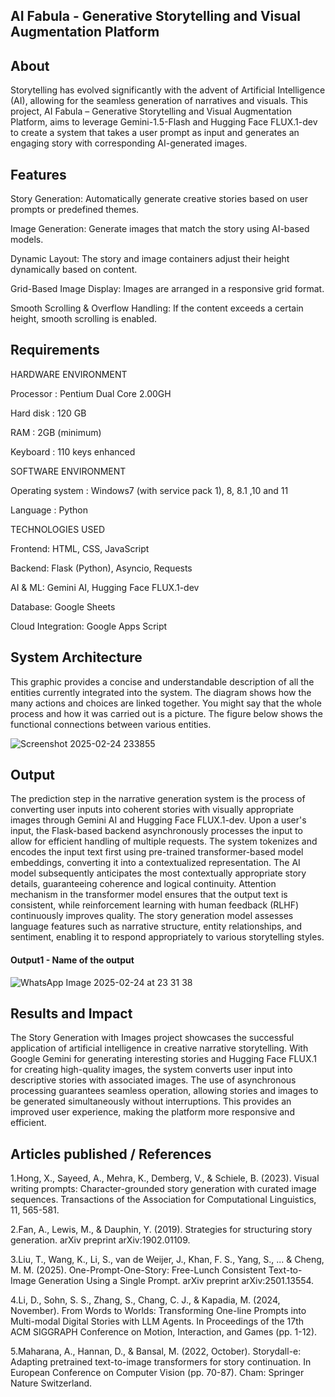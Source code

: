 ## AI Fabula - Generative Storytelling and Visual Augmentation Platform


## About
Storytelling has evolved significantly with the advent of Artificial Intelligence (AI), allowing for the seamless generation of narratives and visuals. This project, AI Fabula – Generative Storytelling and Visual Augmentation Platform, aims to leverage Gemini-1.5-Flash and Hugging Face FLUX.1-dev to create a system that takes a user prompt as input and generates an engaging story with corresponding AI-generated images. 

## Features
Story Generation: Automatically generate creative stories based on user prompts or predefined themes.

Image Generation: Generate images that match the story using AI-based models.

Dynamic Layout: The story and image containers adjust their height dynamically based on content. 

Grid-Based Image Display: Images are arranged in a responsive grid format.

Smooth Scrolling & Overflow Handling: If the content exceeds a certain height, smooth scrolling is enabled.

## Requirements
HARDWARE ENVIRONMENT

Processor	: Pentium Dual Core 2.00GH

Hard disk	: 120 GB

RAM : 2GB (minimum)

Keyboard	: 110 keys enhanced

SOFTWARE ENVIRONMENT

Operating system	: Windows7 (with service pack 1), 8, 8.1 ,10 and 11

Language	: Python

TECHNOLOGIES USED

Frontend: HTML, CSS, JavaScript

Backend: Flask (Python), Asyncio, Requests

AI & ML: Gemini AI, Hugging Face FLUX.1-dev

Database: Google Sheets

Cloud Integration: Google Apps Script


## System Architecture
This graphic provides a concise and understandable description of all the entities currently integrated into the system. The diagram shows how the many actions and choices are linked together. You might say that the whole process and how it was carried out is a picture. The figure below shows the functional connections between various entities.

![Screenshot 2025-02-24 233855](https://github.com/user-attachments/assets/4ba80969-8930-44b6-b7a6-e11c21ed51cc)


## Output

The prediction step in the narrative generation system is the process of converting user inputs into coherent stories with visually appropriate images through Gemini AI and Hugging Face FLUX.1-dev. Upon a user's input, the Flask-based backend asynchronously processes the input to allow for efficient handling of multiple requests. The system tokenizes and encodes the input text first using pre-trained transformer-based model embeddings, converting it into a contextualized representation. The AI model subsequently anticipates the most contextually appropriate story details, guaranteeing coherence and logical continuity. Attention mechanism in the transformer model ensures that the output text is consistent, while reinforcement learning with human feedback (RLHF) continuously improves quality. The story generation model assesses language features such as narrative structure, entity relationships, and sentiment, enabling it to respond appropriately to various storytelling styles.
#### Output1 - Name of the output

![WhatsApp Image 2025-02-24 at 23 31 38](https://github.com/user-attachments/assets/a929fcaf-b75d-4bcf-89b9-3ebc50f289ec)





## Results and Impact
The Story Generation with Images project showcases the successful application of artificial intelligence in creative narrative storytelling. With Google Gemini for generating interesting stories and Hugging Face FLUX.1 for creating high-quality images, the system converts user input into descriptive stories with associated images. The use of asynchronous processing guarantees seamless operation, allowing stories and images to be generated simultaneously without interruptions. This provides an improved user experience, making the platform more responsive and efficient.

## Articles published / References
1.Hong, X., Sayeed, A., Mehra, K., Demberg, V., & Schiele, B. (2023). Visual writing prompts: Character-grounded story generation with curated image sequences. Transactions of the Association for Computational Linguistics, 11, 565-581.

2.Fan, A., Lewis, M., & Dauphin, Y. (2019). Strategies for structuring story generation. arXiv preprint arXiv:1902.01109.

3.Liu, T., Wang, K., Li, S., van de Weijer, J., Khan, F. S., Yang, S., ... & Cheng, M. M. (2025). One-Prompt-One-Story: Free-Lunch Consistent Text-to-Image Generation Using a Single Prompt. arXiv preprint arXiv:2501.13554.

4.Li, D., Sohn, S. S., Zhang, S., Chang, C. J., & Kapadia, M. (2024, November). From Words to Worlds: Transforming One-line Prompts into Multi-modal Digital Stories with LLM Agents. In Proceedings of the 17th ACM SIGGRAPH Conference on Motion, Interaction, and Games (pp. 1-12).

5.Maharana, A., Hannan, D., & Bansal, M. (2022, October). Storydall-e: Adapting pretrained text-to-image transformers for story continuation. In European Conference on Computer Vision (pp. 70-87). Cham: Springer Nature Switzerland.
